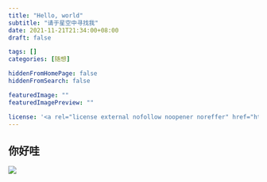```yaml
---
title: "Hello, world"
subtitle: "请于星空中寻找我"
date: 2021-11-21T21:34:00+08:00
draft: false

tags: []
categories: [随想]

hiddenFromHomePage: false
hiddenFromSearch: false

featuredImage: ""
featuredImagePreview: ""

license: '<a rel="license external nofollow noopener noreffer" href="https://creativecommons.org/licenses/by-nc/4.0/" target="_blank">CC BY-NC 4.0</a>'
---
```


## 你好哇

![](https://gitee.com/tanneho/pic/raw/master/img/202111221439080.png)